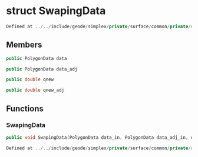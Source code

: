 # struct SwapingData

```cpp
Defined at ../../include/geode/simplex/private/surface/common/private/relaxer.h#97
```

## Members

```cpp
public PolygonData data

```

```cpp
public PolygonData data_adj

```

```cpp
public double qnew

```

```cpp
public double qnew_adj

```



## Functions

### SwapingData

```cpp
public void SwapingData(PolygonData data_in, PolygonData data_adj_in, double qnew_in, double qnew_adj_in)
```

```cpp
Defined at ../../include/geode/simplex/private/surface/common/private/relaxer.h#99
```



